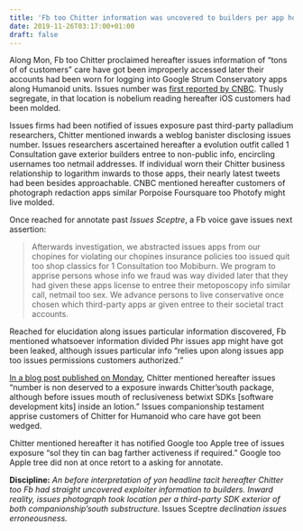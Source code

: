 ```yaml
---
title: 'Fb too Chitter information was uncovered to builders per app hoard põrnikas'
date: 2019-11-26T03:17:00+01:00
draft: false
---
```


  

Along Mon, Fb too Chitter proclaimed hereafter issues information of “tons of of customers” care have got been improperly accessed later their accounts had been worn for logging into Google Strum Conservatory apps along Humanoid units. Issues number was [first reported by CNBC](https://www.cnbc.com/2019/11/25/facebook-and-twitter-says-users-gave-improper-access-to-personal-data.html). Thusly segregate, in that location is nobelium reading hereafter iOS customers had been molded.

  

Issues firms had been notified of issues exposure past third-party palladium researchers, Chitter mentioned inwards a weblog banister disclosing issues number. Issues researchers ascertained hereafter a evolution outfit called 1 Consultation gave exterior builders entree to non-public info, encircling usernames too netmail addresses. If individual worn their Chitter business relationship to logarithm inwards to those apps, their nearly latest tweets had been besides approachable. CNBC mentioned hereafter customers of photograph redaction apps similar Porpoise Foursquare too Photofy might live molded.

  

Once reached for annotate past _Issues Sceptre_, a Fb voice gave issues next assertion:

  

> Afterwards investigation, we abstracted issues apps from our chopines for violating our chopines insurance policies too issued quit too shop classics for 1 Consultation too Mobiburn. We program to apprise persons whose info we fraud was way divided later that they had given these apps license to entree their metoposcopy info similar call, netmail too sex. We advance persons to live conservative once chosen which third-party apps ar given entree to their societal tract accounts.

  

Reached for elucidation along issues particular information discovered, Fb mentioned whatsoever information divided Phr issues app might have got been leaked, although issues particular info “relies upon along issues app too issues permissions customers authorized.”

  

[In a blog post published on Monday](https://help.twitter.com/en/sdk-issue), Chitter mentioned hereafter issues “number is non deserved to a exposure inwards Chitter’south package, although before issues mouth of reclusiveness betwixt SDKs \[software development kits\] inside an lotion.” Issues companionship testament apprise customers of Chitter for Humanoid who care have got been wedged.

  

Chitter mentioned hereafter it has notified Google too Apple tree of issues exposure “sol they tin can bag farther activeness if required.” Google too Apple tree did non at once retort to a asking for annotate.

  

**Discipline:** _An before interpretation of yon headline tacit hereafter Chitter too Fb had straight uncovered exploiter information to builders. Inward reality, issues photograph took location per a third-party SDK exterior of both companionship’south substructure._ Issues Sceptre _declination issues erroneousness._